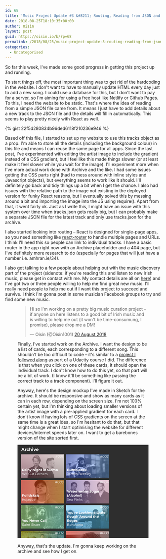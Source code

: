 ```yaml
---
id: 68
title: 'Music Project Update #3 &#8211; Routing, Reading from JSON and Archive Design'
date: 2018-08-25T18:10:35+00:00
author: Oisin
layout: post
guid: https://oisin.io/b/?p=68
permalink: /2018/08/25/music-project-update-3-routing-reading-from-json-and-archive-design/
categories:
  - Uncategorised
---
```

So far this week, I've made some good progress in getting this project up and running.

To start things off, the most important thing was to get rid of the hardcoding in the website. I don't want to have to manually update HTML every day just to add a new song. I could use a database for this, but I don't want to pay for a server, so I'm aiming for using a free host like Netlify or Github Pages. To this, I need the website to be static. That's where the idea of reading from a simple JSON file came from. It means I just have to add details about a new track to the JSON file and the details will fill in automatically. This seems to play pretty nicely with React as well.
<!--more-->
{% gist 22f5d280834b96ded6118f210236e946 %}

Based off this file, I started to set up my website to use this tracks object as a prop. I'm able to store all the details (including the background colour) in this file and means I can reuse the same page for all apps. Since the last post, I've experimented with editing the artist image to include the gradient instead of a CSS gradient, but I feel like this made things slower (or at least make it feel slower while you wait for the image). I'll experiment more when I've more actual work done with Archive and the like. I had some issues getting the CSS parts right (had to mess around with inline styles and Javascript objects), but everything seems to work like it should. I'll definitely go back and tidy things up a bit when I get the chance. I also had issues with the relative path to the image not existing in the deployed version for funky React reasons, but I eventually solved this by messing around a bit and importing the image into the JS using require(). Apart from that, it went fairly ok. Just as I write this, I might have an issue with this system over time when tracks.json gets really big, but I can probably make a separate JSON file for the latest track and only use tracks.json for the archive.

I also started looking into routing – React is designed for single-page apps, so you need something like [react-router](https://github.com/ReactTraining/react-router) to handle multiple pages and URLs. I think I'll need this so people can link to individual tracks. I have a basic router in the app right now with an Archive placeholder and a 404 page, but I've definitely more research to do (especially for pages that will just have a number i.e. amhran.ie/34).

I also got talking to a few people about helping out with the music discovery part of the project (sidenote: if you're reading this and listen to new Irish music, please get in contact with me. My contact details are all on [here](https://oisin.io)) and I've got two or three people willing to help me find great new music. I'll really need people to help me out if I want this project to succeed and survive. I think I'm gonna post in some musician Facebook groups to try and find some new music.<figure class="wp-block-embed-twitter wp-block-embed is-type-rich is-provider-twitter"> 

<blockquote class="twitter-tweet" data-lang="en-gb"><p lang="en" dir="ltr">Hi so I&#39;m working on a pretty big music curation project - if anyone on here listens to a good bit of Irish music and is willing to help me out (it won&#39;t be time-consumung, I promise), please drop me a DM!</p>&mdash; Oisín (@Oisin1001) <a href="https://twitter.com/Oisin1001/status/1031667582254960640?ref_src=twsrc%5Etfw">20 August 2018</a></blockquote>
<script async src="https://platform.twitter.com/widgets.js" charset="utf-8"></script>


Finally, I've started work on the Archive. I want the design to be a list of cards, each corresponding to a different song. This shouldn't be too difficult to code &#8211; it's similar to a [project I followed along](https://github.com/aneagoie/robofriends) as part of a Udacity course I did. The difference is that when you click on one of these cards, it should open the individual track. I don't know how to do this yet, so that part will be a bit of work. (I know it'll be something like passing the correct track to a track component). I'll figure it out.

Anyway, here's the design mockup I've made in Sketch for the archive. It should be responsive and show as many cards as it can in each row, depending on the screen size. I'm not 100% certain yet, but I'm thinking about loading smaller versions of the artist image with a pre-applied gradient for each card. I don't know if having lots of CSS gradients on the screen at the same time is a great idea, so I'm hesitant to do that, but that might change when I start optimising the website for different devices/internet speeds later on. I want to get a barebones version of the site sorted first.

![](/img/08/amhran-archive.png)

Anyway, that's the update. I'm gonna keep working on the archive and see how I get on.